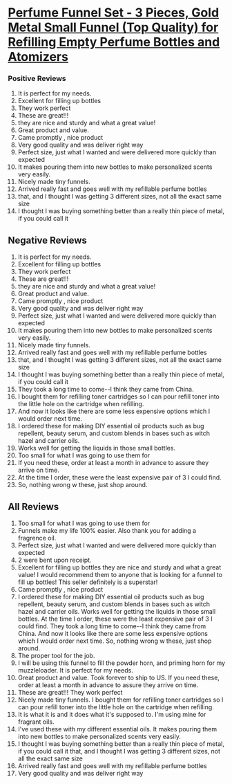 # [Perfume Funnel Set - 3 Pieces, Gold Metal Small Funnel (Top Quality) for Refilling Empty Perfume Bottles and Atomizers](https://products.checkmycream.com/products/Perfume-Funnel-Set-3-Pieces-Gold-Metal-Small-Funnel-(Top-Quality)-for-Refilling-Empty-Perfume-Bottles-and-Atomizers.html)

### Positive Reviews

<ol>
      <li>It is perfect for my needs.</li>
      <li>Excellent for filling up bottles</li>
      <li>They work perfect</li>
      <li>These are great!!!</li>
      <li>they are nice and sturdy and what a great value!</li>
      <li>Great product and value.  </li>
      <li>Came promptly , nice product</li>
      <li>Very good quality and was deliver right way</li>
      <li>Perfect size, just what I wanted and were delivered more quickly than expected</li>
      <li>It makes pouring them into new bottles to make personalized scents very easily.</li>
      <li>Nicely made tiny funnels.  </li>
      <li>Arrived really fast and goes well with my refillable perfume bottles</li>
      <li>that, and I thought I was getting 3 different sizes, not all the exact same size</li>
      <li>I thought I was buying something better than a really thin piece of metal, if you could call it</li>
</ol>


<h2>Negative Reviews</h2>
<ol>
<li> It is perfect for my needs.</li>
<li> Excellent for filling up bottles</li>
<li> They work perfect</li>
<li> These are great!!!</li>
<li> they are nice and sturdy and what a great value!</li>
<li> Great product and value.  </li>
<li> Came promptly , nice product</li>
<li> Very good quality and was deliver right way</li>
<li> Perfect size, just what I wanted and were delivered more quickly than expected</li>
<li> It makes pouring them into new bottles to make personalized scents very easily.</li>
<li> Nicely made tiny funnels.  </li>
<li> Arrived really fast and goes well with my refillable perfume bottles</li>
<li> that, and I thought I was getting 3 different sizes, not all the exact same size</li>
<li> I thought I was buying something better than a really thin piece of metal, if you could call it</li>
<li> They took a long time to come--I think they came from China.  </li>
<li> I bought them for refilling toner cartridges so I can pour refill toner into the little hole on the cartridge when refilling.</li>
<li> And now it looks like there are some less expensive options which I would order next time.</li>
<li> I ordered these for making DIY essential oil products such as bug repellent, beauty serum, and custom blends in bases such as witch hazel and carrier oils.  </li>
<li> Works well for getting the liquids in those small bottles.  </li>
<li> Too small for what I was going to use them for</li>
<li> If you need these, order at least a month in advance to assure they arrive on time.</li>
<li> At the time I order, these were the least expensive pair of 3 I could find.</li>
<li> So, nothing wrong w these,  just shop around.</li>
</ol>

<h2>All Reviews</h2>

<ol>
    <li> Too small for what I was going to use them for</li>
    <li> Funnels make my life 100% easier. Also thank you for adding a fragrence oil.</li>
    <li> Perfect size, just what I wanted and were delivered more quickly than expected</li>
    <li> 2 were bent upon receipt.</li>
    <li> Excellent for filling up bottles they are nice and sturdy and what a great value! I would recommend them to anyone that is looking for a funnel to fill up bottles! This seller definitely is a superstar!</li>
    <li> Came promptly , nice product</li>
    <li> I ordered these for making DIY essential oil products such as bug repellent, beauty serum, and custom blends in bases such as witch hazel and carrier oils.  Works well for getting the liquids in those small bottles.  At the time I order, these were the least expensive pair of 3 I could find. They took a long time to come--I think they came from China.  And now it looks like there are some less expensive options which I would order next time. So, nothing wrong w these,  just shop around.</li>
    <li> The proper tool for the job.</li>
    <li> I will be using this funnel to fill the powder horn, and priming horn for my muzzleloader. It is perfect for my needs.</li>
    <li> Great product and value.  Took forever to ship to US.  If you need these, order at least a month in advance to assure they arrive on time.</li>
    <li> These are great!!! They work perfect</li>
    <li> Nicely made tiny funnels.  I bought them for refilling toner cartridges so I can pour refill toner into the little hole on the cartridge when refilling.</li>
    <li> It is what it is and it does what it&#x27;s supposed to. I&#x27;m using mine for fragrant oils.</li>
    <li> I&#x27;ve used these with my different essential oils. It makes pouring them into new bottles to make personalized scents very easily.</li>
    <li> I thought I was buying something better than a really thin piece of metal, if you could call it that, and I thought I was getting 3 different sizes, not all the exact same size</li>
    <li> Arrived really fast and goes well with my refillable perfume bottles</li>
    <li> Very good quality and was deliver right way</li>
</ol>




